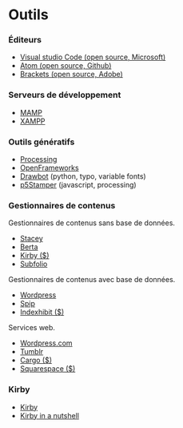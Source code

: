 # Outils

### Éditeurs

*   [Visual studio Code (open source, Microsoft)](https://code.visualstudio.com/)
*   [Atom (open source, Github)](http://atom.io)
*   [Brackets (open source, Adobe)](http://brackets.io)

### Serveurs de développement

*   [MAMP](http://mamp.info/)
*   [XAMPP](https://www.apachefriends.org/)

### Outils génératifs
* [Processing](http://processing.org/)
* [OpenFrameworks](https://openframeworks.cc/)
* [Drawbot](https://drawbot.com/) (python, typo, variable fonts)
* [p5Stamper](https://p5stamper.com/) (javascript, processing)

### Gestionnaires de contenus

Gestionnaires de contenus sans base de données.

*   [Stacey](http://staceyapp.com)
*   [Berta](http://www.berta.me/download/)
*   [Kirby ($)](http://getkirby.com)
*   [Subfolio](http://subfolio.com)

Gestionnaires de contenus avec base de données.

*   [Wordpress](http://wordpress.org)
*   [Spip](http://spip.net/)
*   [Indexhibit ($)](http://indeshibit.org)

Services web.

*   [Wordpress.com](http://wordpress.com)
*   [Tumblr](http://tumblr.com)
*   [Cargo ($)](http://cargocollective.com/)
*   [Squarespace ($)](http://squarespace.com/)


### Kirby

*   [Kirby](https://gekirby.com)
*   [Kirby in a nutshell](https://getkirby.com/docs/cookbook/setup/kirby-in-a-nutshell)
</main>